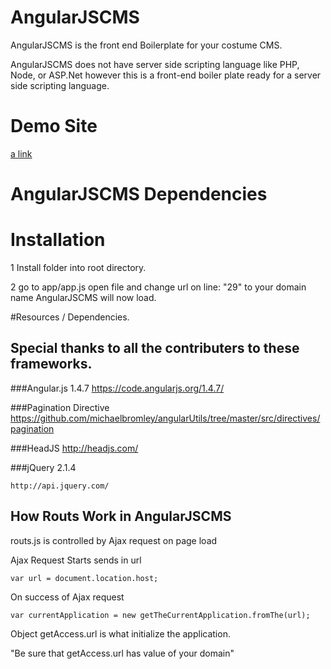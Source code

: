 # AngularJSCMS
AngularJSCMS is the front end Boilerplate for your costume CMS.

AngularJSCMS does not have server side scripting language like PHP, Node, or ASP.Net however this is a front-end boiler plate ready for a server side scripting language. 

# Demo Site
[a link](https:/http://angularjscms.io)

# AngularJSCMS Dependencies 

	

# Installation 

1 Install folder into root directory.

2 go to app/app.js open file and change url on line: "29" to your domain name
AngularJSCMS will now load.



#Resources / Dependencies.
## Special thanks to all the contributers to these frameworks.

###Angular.js 1.4.7
	https://code.angularjs.org/1.4.7/


###Pagination Directive
	https://github.com/michaelbromley/angularUtils/tree/master/src/directives/pagination

###HeadJS
	http://headjs.com/

###jQuery 2.1.4

	http://api.jquery.com/


## How Routs Work in AngularJSCMS	
	
routs.js is controlled by Ajax request on page load

Ajax Request Starts  sends in url 

	var url = document.location.host;

On success of Ajax request 

	var currentApplication = new getTheCurrentApplication.fromThe(url); 
 
Object getAccess.url is what initialize the application.

"Be sure that getAccess.url has value of your domain"


